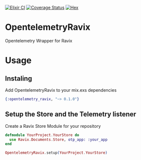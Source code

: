 [![Elixir CI](https://github.com/YgorCastor/ravix/actions/workflows/elixir.yml/badge.svg)](https://github.com/YgorCastor/ravix/actions/workflows/elixir.yml) [![Coverage Status](https://coveralls.io/repos/github/YgorCastor/opentelemetry-ravix/badge.svg)](https://coveralls.io/github/YgorCastor/opentelemetry-ravix)
[![Hex](https://img.shields.io/hexpm/v/opentelemetry-ravix?style=flat-square)](https://hex.pm/packages/opentelemetry-ravix)


# OpentelemetryRavix

Opentelemetry Wrapper for Ravix

# Usage

## Instaling

Add OpentelemetryRavix to your mix.exs dependencies

```elixir
{:opentelemetry_ravix, "~> 0.1.0"}
```

## Setup the Store and the Telemetry listener

Create a Ravix Store Module for your repository

```elixir
defmodule YourProject.YourStore do
  use Ravix.Documents.Store, otp_app: :your_app
end

OpentelemetryRavix.setup(YourProject.YourStore)
```
